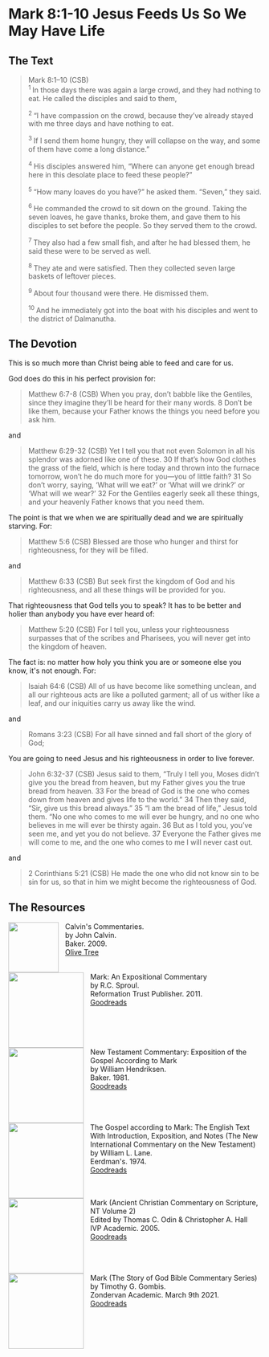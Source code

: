# Mark 8:1-10 Jesus Feeds Us So We May Have Life

## The Text

>Mark 8:1–10 (CSB)  
><sup> 1 </sup> In those days there was again a large crowd, and they had nothing to eat. He called the disciples and said to them, 
>
><sup> 2 </sup> “I have compassion on the crowd, because they’ve already stayed with me three days and have nothing to eat. 
>
><sup> 3 </sup> If I send them home hungry, they will collapse on the way, and some of them have come a long distance.” 
>
><sup> 4 </sup> His disciples answered him, “Where can anyone get enough bread here in this desolate place to feed these people?” 
>
><sup> 5 </sup> “How many loaves do you have?” he asked them. “Seven,” they said. 
>
><sup> 6 </sup> He commanded the crowd to sit down on the ground. Taking the seven loaves, he gave thanks, broke them, and gave them to his disciples to set before the people. So they served them to the crowd. 
>
><sup> 7 </sup> They also had a few small fish, and after he had blessed them, he said these were to be served as well. 
>
><sup> 8 </sup> They ate and were satisfied. Then they collected seven large baskets of leftover pieces. 
>
><sup> 9 </sup> About four thousand were there. He dismissed them. 
>
><sup> 10 </sup> And he immediately got into the boat with his disciples and went to the district of Dalmanutha.

## The Devotion

This is so much more than Christ being able to feed and care for us.

God does do this in his perfect provision for:

>Matthew 6:7-8 (CSB) When you pray, don’t babble like the Gentiles, since they imagine they’ll be heard for their many words. 8 Don’t be like them, because your Father knows the things you need before you ask him.

and

>Matthew 6:29-32 (CSB) Yet I tell you that not even Solomon in all his splendor was adorned like one of these. 30 If that’s how God clothes the grass of the field, which is here today and thrown into the furnace tomorrow, won’t he do much more for you—you of little faith? 31 So don’t worry, saying, ‘What will we eat?’ or ‘What will we drink?’ or ‘What will we wear?’ 32 For the Gentiles eagerly seek all these things, and your heavenly Father knows that you need them.

The point is that we when we are spiritually dead and we are spiritually starving. For:

>Matthew 5:6 (CSB) Blessed are those who hunger and thirst for righteousness, for they will be filled.

and

>Matthew 6:33 (CSB) But seek first the kingdom of God and his righteousness, and all these things will be provided for you.

That righteousness that God tells you to speak? It has to be better and holier than anybody you have ever heard of:

>Matthew 5:20 (CSB) For I tell you, unless your righteousness surpasses that of the scribes and Pharisees, you will never get into the kingdom of heaven.

The fact is: no matter how holy you think you are or someone else you know, it's not enough. For:

>Isaiah 64:6 (CSB) All of us have become like something unclean,
and all our righteous acts are like a polluted garment;
all of us wither like a leaf,
and our iniquities carry us away like the wind.

and

>Romans 3:23 (CSB) For all have sinned and fall short of the glory of God;

You are going to need Jesus and his righteousness in order to live forever.

>John 6:32-37 (CSB) Jesus said to them, “Truly I tell you, Moses didn’t give you the bread from heaven, but my Father gives you the true bread from heaven. 33 For the bread of God is the one who comes down from heaven and gives life to the world.”
34 Then they said, “Sir, give us this bread always.”
35 “I am the bread of life,” Jesus told them. “No one who comes to me will ever be hungry, and no one who believes in me will ever be thirsty again. 36 But as I told you, you’ve seen me, and yet you do not believe. 37 Everyone the Father gives me will come to me, and the one who comes to me I will never cast out.

and

>2 Corinthians 5:21 (CSB) He made the one who did not know sin to be sin for us, so that in him we might become the righteousness of God.

## The Resources

<p style="clear:both;">

<img src="/images/commentary-calvin-set-portrait.jpg" align="left" width="100" style="padding-right: 10px" />Calvin's Commentaries.  
by John Calvin.  
Baker. 2009.  
[Olive Tree](https://www.olivetree.com/store/product.php?productid=17517)

<p style="clear:both;">

<img src="/images/commentary-mark-sproul.jpg" align="left" width="150" style="padding-right: 10px" />Mark: An Expositional Commentary  
by R.C. Sproul.  
Reformation Trust Publisher. 2011.  
[Goodreads](https://www.goodreads.com/book/show/13329901-mark?ac=1&from_search=true&qid=AjPCOwNAXj&rank=1)

<p style="clear:both;">

<img src="/images/commentary-mark-hendriksen.jpg" align="left" width="150" style="padding-right: 10px" />New Testament Commentary: Exposition of the Gospel According to Mark  
by William Hendriksen.  
Baker. 1981.  
[Goodreads](https://www.goodreads.com/book/show/2365098.Mark)

<p style="clear:both;">

<img src="/images/commentary-mark-lane.jpg" align="left" width="150" style="padding-right: 10px" />The Gospel according to Mark: The English Text With Introduction, Exposition, and Notes (The New International Commentary on the New Testament)  
by William L. Lane.  
Eerdman's. 1974.  
[Goodreads](https://www.goodreads.com/book/show/978619.The_Gospel_of_Mark?from_search=true&from_srp=true&qid=UOUMUiJ7z4&rank=2)

<p style="clear:both;">

<img src="/images/commentary-mark-oden.jpg" align="left" width="150" style="padding-right: 10px" />Mark (Ancient Christian Commentary on Scripture, NT Volume 2)  
Edited by Thomas C. Odin & Christopher A. Hall  
IVP Academic. 2005.  
[Goodreads](https://www.goodreads.com/book/show/33015669-mark)

<p style="clear:both;">

<img src="/images/commentary-mark-gombis.jpg" align="left" width="150" style="padding-right: 10px" />Mark (The Story of God Bible Commentary Series)  
by Timothy G. Gombis.   
Zondervan Academic. March 9th 2021.  
[Goodreads](https://www.goodreads.com/book/show/54287613-mark)

<p style="clear:both;">
